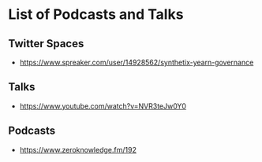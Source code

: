 # List of Podcasts and Talks

## Twitter Spaces
- https://www.spreaker.com/user/14928562/synthetix-yearn-governance

## Talks
- https://www.youtube.com/watch?v=NVR3teJw0Y0

## Podcasts
- https://www.zeroknowledge.fm/192